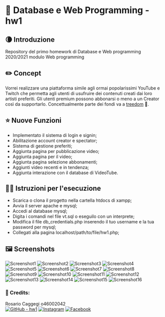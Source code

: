# 📑 Database e Web Programming - hw1
 ## 🌘 Introduzione
 Repository del primo homework di Database e Web programming 2020/2021 modulo Web programming
 ## ✏️ Concept
 Vorrei realizzare una piattaforma simile agli ormai popolarissimi YouTube e Twitch che permetta agli utenti di usufruire dei contenuti creati dai loro artisti preferiti. 
 Gli utenti premium possono abbonarsi o meno a un Creator così da supportarlo. Concettualmente parte dei fondi va a [treedom](https://www.treedom.net) 🌳.

 ## ⭐ Nuove Funzioni
 - Implementato il sistema di login e signin;
 - Abilitazione account creator e spectator;
 - Sistema di gestione preferiti;
 - Aggiunta pagina per pubblicazione video;
 - Aggiunta pagina per il video;
 - Aggiunta pagina selezione abbonamenti;
 - Aggiunti video recenti e in tendenza;
 - Aggiunta interazione con il database di VideoTube.

 ## 👷‍♀️ Istruzioni per l'esecuzione
 - Scarica o clona il progetto nella cartella htdocs di xampp;
 - Avvia il server apache e mysql;
 - Accedi al database mysql;
 - Digita i comandi nel file vt.sql o eseguilo con un interprete;
 - Modifica il file db_credentials.php inserendo il tuo username e la tua password per mysql;
 - Collegati alla pagina localhost/path/to/file/hw1.php;

## 🖼️ Screenshots
![Screenshot1](https://github.com/Caggegi/HW1/blob/main/img/others/Screenshot%20(150).png)
![Screenshot2](https://github.com/Caggegi/HW1/blob/main/img/others/Screenshot%20(151).png)
![Screenshot3](https://github.com/Caggegi/HW1/blob/main/img/others/Screenshot%20(152).png)
![Screenshot4](https://github.com/Caggegi/HW1/blob/main/img/others/Screenshot%20(153).png)
![Screenshot5](https://github.com/Caggegi/HW1/blob/main/img/others/Screenshot%20(154).png)
![Screenshot6](https://github.com/Caggegi/HW1/blob/main/img/others/Screenshot%20(155).png)
![Screenshot7](https://github.com/Caggegi/HW1/blob/main/img/others/Screenshot%20(156).png)
![Screenshot8](https://github.com/Caggegi/HW1/blob/main/img/others/Screenshot%20(157).png)
![Screenshot9](https://github.com/Caggegi/HW1/blob/main/img/others/Screenshot%20(158).png)
![Screenshot10](https://github.com/Caggegi/HW1/blob/main/img/others/Screenshot%20(159).png)
![Screenshot11](https://github.com/Caggegi/HW1/blob/main/img/others/Screenshot%20(161).png)
![Screenshot12](https://github.com/Caggegi/HW1/blob/main/img/others/Screenshot%20(162).png)
![Screenshot13](https://github.com/Caggegi/HW1/blob/main/img/others/Screenshot%20(163).png)
![Screenshot14](https://github.com/Caggegi/HW1/blob/main/img/others/Screenshot%20(164).png)
![Screenshot15](https://github.com/Caggegi/HW1/blob/main/img/others/Screenshot%20(165).png)
![Screenshot16](https://github.com/Caggegi/HW1/blob/main/img/others/Screenshot%20(166).png)

 ### 👤 Credits:
 Rosario Caggegi o46002042     
 [![GitHub - hw1](https://github.com/Caggegi/mhw1/blob/master/img/Light/github.svg)](https://github.com/Caggegi/hw1)
 [![Instagram](https://github.com/Caggegi/mhw1/blob/master/img/Light/instagram.svg)](https://www.instagram.com/rosario.caggegi/)
 [![Facebook](https://github.com/Caggegi/mhw1/blob/master/img/Light/facebook.svg)](https://www.facebook.com/rosario.caggegi.142/)